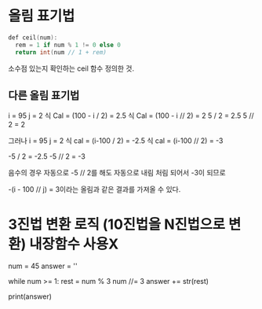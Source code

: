 # 올림 표기법

```mm
def ceil(num):
  rem = 1 if num % 1 != 0 else 0
  return int(num // 1 + rem)
```

소수점 있는지 확인하는 ceil 함수 정의한 것.

## 다른 올림 표기법

i = 95
j = 2
식 Cal = (100 - i / 2) = 2.5
식 Cal = (100 - i // 2) = 2
5 / 2 = 2.5
5 // 2 = 2

그러나
i = 95
j = 2
식 cal = (i-100 / 2) = -2.5
식 cal = (i-100 // 2) = -3

-5 / 2 = -2.5
-5 // 2 = -3

음수의 경우 자동으로 -5 // 2를 해도 자동으로 내림 처림 되어서 -3이 되므로

-(i - 100 // j) = 3이라는 올림과 같은 결과를 가져올 수 있다.

# 3진법 변환 로직 (10진법을 N진법으로 변환) 내장함수 사용X

num = 45
answer = ''

while num >= 1:
rest = num % 3
num //= 3
answer += str(rest)

print(answer)

